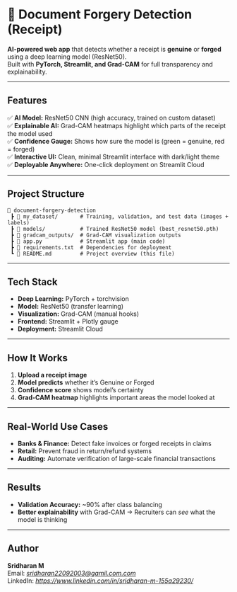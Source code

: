 # 🧾 Document Forgery Detection (Receipt)

 **AI-powered web app** that detects whether a receipt is **genuine** or **forged** using a deep learning model (ResNet50).  
Built with **PyTorch, Streamlit, and Grad-CAM** for full transparency and explainability.  

---

##  Features
✅ **AI Model:** ResNet50 CNN (high accuracy, trained on custom dataset)  
✅ **Explainable AI:** Grad-CAM heatmaps highlight which parts of the receipt the model used  
✅ **Confidence Gauge:** Shows how sure the model is (green = genuine, red = forged)  
✅ **Interactive UI:** Clean, minimal Streamlit interface with dark/light theme  
✅ **Deployable Anywhere:** One-click deployment on Streamlit Cloud  

---

##  Project Structure
```
📁 document-forgery-detection
 ┣ 📁 my_dataset/       # Training, validation, and test data (images + labels)
 ┣ 📁 models/           # Trained ResNet50 model (best_resnet50.pth)
 ┣ 📁 gradcam_outputs/  # Grad-CAM visualization outputs
 ┣ 📄 app.py            # Streamlit app (main code)
 ┣ 📄 requirements.txt  # Dependencies for deployment
 ┗ 📄 README.md         # Project overview (this file)
```

---

## Tech Stack
- **Deep Learning:** PyTorch + torchvision  
- **Model:** ResNet50 (transfer learning)  
- **Visualization:** Grad-CAM (manual hooks)  
- **Frontend:** Streamlit + Plotly gauge  
- **Deployment:** Streamlit Cloud  

---

##  How It Works
1.  **Upload a receipt image**  
2.  **Model predicts** whether it’s Genuine or Forged  
3.  **Confidence score** shows model’s certainty  
4.  **Grad-CAM heatmap** highlights important areas the model looked at  

---

##  Real-World Use Cases
-  **Banks & Finance:** Detect fake invoices or forged receipts in claims  
-  **Retail:** Prevent fraud in return/refund systems  
-  **Auditing:** Automate verification of large-scale financial transactions  

---

##  Results
-  **Validation Accuracy:** ~90% after class balancing  
-  **Better explainability** with Grad-CAM → Recruiters can *see* what the model is thinking  

---

##  Author
**Sridharan M**    
 Email: *sridharan22092003@gamil.com.com*  
 LinkedIn: *https://www.linkedin.com/in/sridharan-m-155a29230/*  
